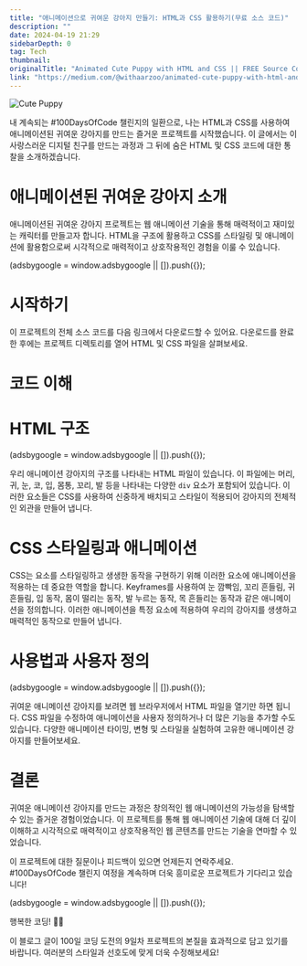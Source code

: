```yaml
---
title: "애니메이션으로 귀여운 강아지 만들기: HTML과 CSS 활용하기(무료 소스 코드)"
description: ""
date: 2024-04-19 21:29
sidebarDepth: 0
tag: Tech
thumbnail: 
originalTitle: "Animated Cute Puppy with HTML and CSS || FREE Source Code"
link: "https://medium.com/@withaarzoo/animated-cute-puppy-with-html-and-css-free-source-code-d751cd226909"
---
```



![Cute Puppy](https://miro.medium.com/v2/resize:fit:1200/1*6rgKO2c0cIVC3UL13Hm0gA.gif)

내 계속되는 #100DaysOfCode 챌린지의 일환으로, 나는 HTML과 CSS를 사용하여 애니메이션된 귀여운 강아지를 만드는 즐거운 프로젝트를 시작했습니다. 이 글에서는 이 사랑스러운 디지털 친구를 만드는 과정과 그 뒤에 숨은 HTML 및 CSS 코드에 대한 통찰을 소개하겠습니다.

# 애니메이션된 귀여운 강아지 소개

애니메이션된 귀여운 강아지 프로젝트는 웹 애니메이션 기술을 통해 매력적이고 재미있는 캐릭터를 만들고자 합니다. HTML을 구조에 활용하고 CSS를 스타일링 및 애니메이션에 활용함으로써 시각적으로 매력적이고 상호작용적인 경험을 이룰 수 있습니다.

<!-- ui-log 수평형 -->
<ins class="adsbygoogle"
  style="display:block"
  data-ad-client="ca-pub-4877378276818686"
  data-ad-slot="9743150776"
  data-ad-format="auto"
  data-full-width-responsive="true"></ins>
<component is="script">
(adsbygoogle = window.adsbygoogle || []).push({});
</component>

# 시작하기

이 프로젝트의 전체 소스 코드를 다음 링크에서 다운로드할 수 있어요. 다운로드를 완료한 후에는 프로젝트 디렉토리를 열어 HTML 및 CSS 파일을 살펴보세요.

# 코드 이해

# HTML 구조

<!-- ui-log 수평형 -->
<ins class="adsbygoogle"
  style="display:block"
  data-ad-client="ca-pub-4877378276818686"
  data-ad-slot="9743150776"
  data-ad-format="auto"
  data-full-width-responsive="true"></ins>
<component is="script">
(adsbygoogle = window.adsbygoogle || []).push({});
</component>

우리 애니메이션 강아지의 구조를 나타내는 HTML 파일이 있습니다. 이 파일에는 머리, 귀, 눈, 코, 입, 몸통, 꼬리, 발 등을 나타내는 다양한 `div` 요소가 포함되어 있습니다. 이러한 요소들은 CSS를 사용하여 신중하게 배치되고 스타일이 적용되어 강아지의 전체적인 외관을 만들어 냅니다.

# CSS 스타일링과 애니메이션

CSS는 요소를 스타일링하고 생생한 동작을 구현하기 위해 이러한 요소에 애니메이션을 적용하는 데 중요한 역할을 합니다. Keyframes를 사용하여 눈 깜빡임, 꼬리 흔들림, 귀 흔들림, 입 동작, 몸이 떨리는 동작, 발 누르는 동작, 목 흔들리는 동작과 같은 애니메이션을 정의합니다. 이러한 애니메이션을 특정 요소에 적용하여 우리의 강아지를 생생하고 매력적인 동작으로 만들어 냅니다.

# 사용법과 사용자 정의

<!-- ui-log 수평형 -->
<ins class="adsbygoogle"
  style="display:block"
  data-ad-client="ca-pub-4877378276818686"
  data-ad-slot="9743150776"
  data-ad-format="auto"
  data-full-width-responsive="true"></ins>
<component is="script">
(adsbygoogle = window.adsbygoogle || []).push({});
</component>

귀여운 애니메이션 강아지를 보려면 웹 브라우저에서 HTML 파일을 열기만 하면 됩니다. CSS 파일을 수정하여 애니메이션을 사용자 정의하거나 더 많은 기능을 추가할 수도 있습니다. 다양한 애니메이션 타이밍, 변형 및 스타일을 실험하여 고유한 애니메이션 강아지를 만들어보세요.

# 결론

귀여운 애니메이션 강아지를 만드는 과정은 창의적인 웹 애니메이션의 가능성을 탐색할 수 있는 즐거운 경험이었습니다. 이 프로젝트를 통해 웹 애니메이션 기술에 대해 더 깊이 이해하고 시각적으로 매력적이고 상호작용적인 웹 콘텐츠를 만드는 기술을 연마할 수 있었습니다.

이 프로젝트에 대한 질문이나 피드백이 있으면 언제든지 연락주세요. #100DaysOfCode 챌린지 여정을 계속하며 더욱 흥미로운 프로젝트가 기다리고 있습니다!


<!-- ui-log 수평형 -->
<ins class="adsbygoogle"
  style="display:block"
  data-ad-client="ca-pub-4877378276818686"
  data-ad-slot="9743150776"
  data-ad-format="auto"
  data-full-width-responsive="true"></ins>
<component is="script">
(adsbygoogle = window.adsbygoogle || []).push({});
</component>

행복한 코딩! 🐾✨

이 블로그 글이 100일 코딩 도전의 9일차 프로젝트의 본질을 효과적으로 담고 있기를 바랍니다. 여러분의 스타일과 선호도에 맞게 더욱 수정해보세요!